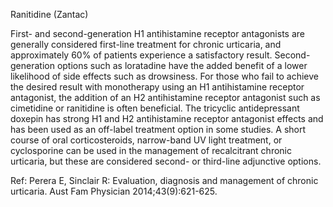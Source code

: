 Ranitidine (Zantac)

First- and second-generation H1 antihistamine receptor antagonists are generally considered first-line treatment for chronic urticaria, and approximately 60% of patients experience a satisfactory result. Second-generation options such as loratadine have the added benefit of a lower likelihood of side effects such as drowsiness. For those who fail to achieve the desired result with monotherapy using an H1 antihistamine receptor antagonist, the addition of an H2 antihistamine receptor antagonist such as cimetidine or ranitidine is often beneficial. The tricyclic antidepressant doxepin has strong H1 and H2 antihistamine receptor antagonist effects and has been used as an off-label treatment option in some studies. A short course of oral corticosteroids, narrow-band UV light treatment, or cyclosporine can be used in the management of recalcitrant chronic urticaria, but these are considered second- or third-line adjunctive options.

Ref: Perera E, Sinclair R: Evaluation, diagnosis and management of chronic urticaria. Aust Fam Physician 2014;43(9):621-625.